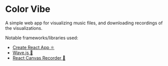 # Color Vibe
A simple web app for visualizing music files, and downloading recordings of the visualizations.  

Notable frameworks/libraries used:
- [Create React App ⚛️](https://github.com/facebook/create-react-app)
- [Wave.js 🎵](https://github.com/foobar404/Wave.js/)
- [React Canvas Recorder 🎥](https://github.com/rasha08/react-canvas-recorder)

